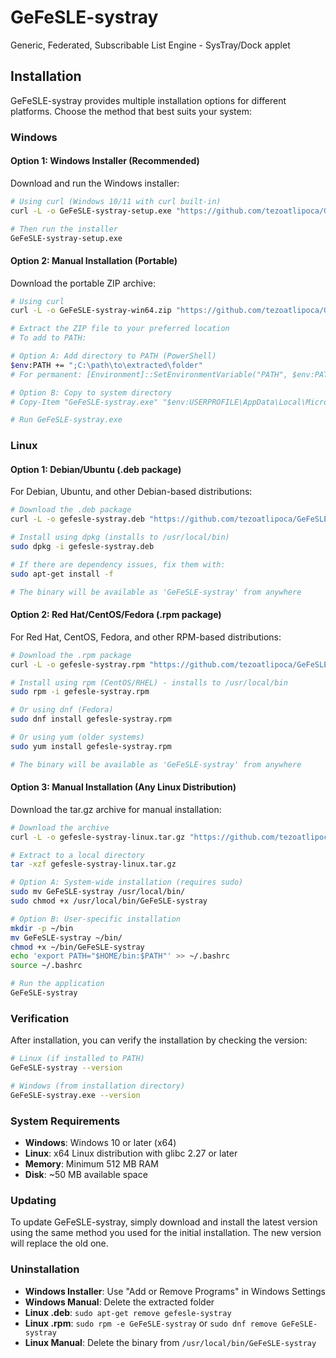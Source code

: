 # GeFeSLE-systray
Generic, Federated, Subscribable List Engine - SysTray/Dock applet

## Installation

GeFeSLE-systray provides multiple installation options for different platforms. Choose the method that best suits your system:

### Windows

#### Option 1: Windows Installer (Recommended)
Download and run the Windows installer:

```bash
# Using curl (Windows 10/11 with curl built-in)
curl -L -o GeFeSLE-systray-setup.exe "https://github.com/tezoatlipoca/GeFeSLE-systray/releases/download/v0.1.1/GeFeSLE-systray_0.1.1_win-x64.setup.exe"

# Then run the installer
GeFeSLE-systray-setup.exe
```

#### Option 2: Manual Installation (Portable)
Download the portable ZIP archive:

```bash
# Using curl
curl -L -o GeFeSLE-systray-win64.zip "https://github.com/tezoatlipoca/GeFeSLE-systray/releases/download/v0.1.1/GeFeSLE-systray_0.1.1_win-x64.zip"

# Extract the ZIP file to your preferred location
# To add to PATH:

# Option A: Add directory to PATH (PowerShell)
$env:PATH += ";C:\path\to\extracted\folder"
# For permanent: [Environment]::SetEnvironmentVariable("PATH", $env:PATH + ";C:\path\to\extracted\folder", [EnvironmentVariableTarget]::User)

# Option B: Copy to system directory
# Copy-Item "GeFeSLE-systray.exe" "$env:USERPROFILE\AppData\Local\Microsoft\WindowsApps\"

# Run GeFeSLE-systray.exe
```

### Linux

#### Option 1: Debian/Ubuntu (.deb package)
For Debian, Ubuntu, and other Debian-based distributions:

```bash
# Download the .deb package
curl -L -o gefesle-systray.deb "https://github.com/tezoatlipoca/GeFeSLE-systray/releases/download/v0.1.1/GeFeSLE-systray_0.1.1_linux_x64.deb"

# Install using dpkg (installs to /usr/local/bin)
sudo dpkg -i gefesle-systray.deb

# If there are dependency issues, fix them with:
sudo apt-get install -f

# The binary will be available as 'GeFeSLE-systray' from anywhere
```

#### Option 2: Red Hat/CentOS/Fedora (.rpm package)
For Red Hat, CentOS, Fedora, and other RPM-based distributions:

```bash
# Download the .rpm package
curl -L -o gefesle-systray.rpm "https://github.com/tezoatlipoca/GeFeSLE-systray/releases/download/v0.1.1/GeFeSLE-systray_0.1.1_linux_x64.rpm"

# Install using rpm (CentOS/RHEL) - installs to /usr/local/bin
sudo rpm -i gefesle-systray.rpm

# Or using dnf (Fedora)
sudo dnf install gefesle-systray.rpm

# Or using yum (older systems)
sudo yum install gefesle-systray.rpm

# The binary will be available as 'GeFeSLE-systray' from anywhere
```

#### Option 3: Manual Installation (Any Linux Distribution)
Download the tar.gz archive for manual installation:

```bash
# Download the archive
curl -L -o gefesle-systray-linux.tar.gz "https://github.com/tezoatlipoca/GeFeSLE-systray/releases/download/v0.1.1/GeFeSLE-systray_0.1.1_linux_x64.tar.gz"

# Extract to a local directory
tar -xzf gefesle-systray-linux.tar.gz

# Option A: System-wide installation (requires sudo)
sudo mv GeFeSLE-systray /usr/local/bin/
sudo chmod +x /usr/local/bin/GeFeSLE-systray

# Option B: User-specific installation
mkdir -p ~/bin
mv GeFeSLE-systray ~/bin/
chmod +x ~/bin/GeFeSLE-systray
echo 'export PATH="$HOME/bin:$PATH"' >> ~/.bashrc
source ~/.bashrc

# Run the application
GeFeSLE-systray
```

### Verification

After installation, you can verify the installation by checking the version:

```bash
# Linux (if installed to PATH)
GeFeSLE-systray --version

# Windows (from installation directory)
GeFeSLE-systray.exe --version
```

### System Requirements

- **Windows**: Windows 10 or later (x64)
- **Linux**: x64 Linux distribution with glibc 2.27 or later
- **Memory**: Minimum 512 MB RAM
- **Disk**: ~50 MB available space

### Updating

To update GeFeSLE-systray, simply download and install the latest version using the same method you used for the initial installation. The new version will replace the old one.

### Uninstallation

- **Windows Installer**: Use "Add or Remove Programs" in Windows Settings
- **Windows Manual**: Delete the extracted folder
- **Linux .deb**: `sudo apt-get remove gefesle-systray`
- **Linux .rpm**: `sudo rpm -e GeFeSLE-systray` or `sudo dnf remove GeFeSLE-systray`
- **Linux Manual**: Delete the binary from `/usr/local/bin/GeFeSLE-systray`
